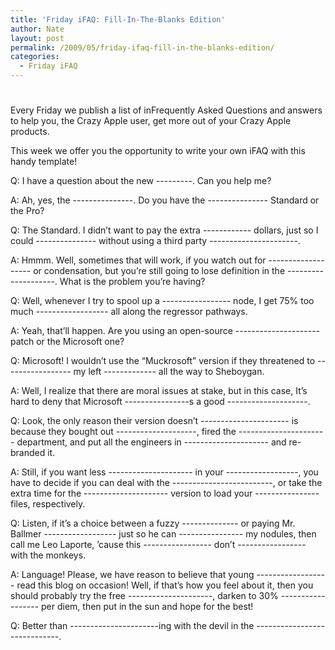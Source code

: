 ```yaml
---
title: 'Friday iFAQ: Fill-In-The-Blanks Edition'
author: Nate
layout: post
permalink: /2009/05/friday-ifaq-fill-in-the-blanks-edition/
categories:
  - Friday iFAQ
---
```

# 

Every Friday we publish a list of inFrequently Asked Questions and answers to help you, the Crazy Apple user, get more out of your Crazy Apple products.

This week we offer you the opportunity to write your own iFAQ with this handy template!

Q: I have a question about the new ---------. Can you help me?

A: Ah, yes, the ---------------. Do you have the --------------- Standard or the Pro?

Q: The Standard. I didn’t want to pay the extra ------------ dollars, just so I could --------------- without using a third party ----------------------.

A: Hmmm. Well, sometimes that will work, if you watch out for ------------------- or condensation, but you’re still going to lose definition in the --------------------. What is the problem you’re having?

Q: Well, whenever I try to spool up a ----------------- node, I get 75% too much ------------------ all along the regressor pathways.

A: Yeah, that’ll happen. Are you using an open-source --------------------- patch or the Microsoft one?

Q: Microsoft! I wouldn’t use the “Muckrosoft” version if they threatened to ----------------- my left ------------- all the way to Sheboygan.

A: Well, I realize that there are moral issues at stake, but in this case, It’s hard to deny that Microsoft ----------------s a good --------------------.

Q: Look, the only reason their version doesn’t ---------------------- is because they bought out --------------------, fired the ---------------------- department, and put all the engineers in --------------------- and re-branded it.

A: Still, if you want less --------------------- in your ------------------, you have to decide if you can deal with the -------------------------, or take the extra time for the --------------------- version to load your ---------------- files, respectively.

Q: Listen, if it’s a choice between a fuzzy -------------- or paying Mr. Ballmer ------------------ just so he can ---------------- my nodules, then call me Leo Laporte, ’cause this ----------------- don’t ----------------- with the monkeys.

A: Language! Please, we have reason to believe that young ------------------ read this blog on occasion! Well, if that’s how you feel about it, then you should probably try the free ---------------------, darken to 30% ------------------ per diem, then put in the sun and hope for the best!

Q: Better than ----------------------ing with the devil in the -----------------------------.